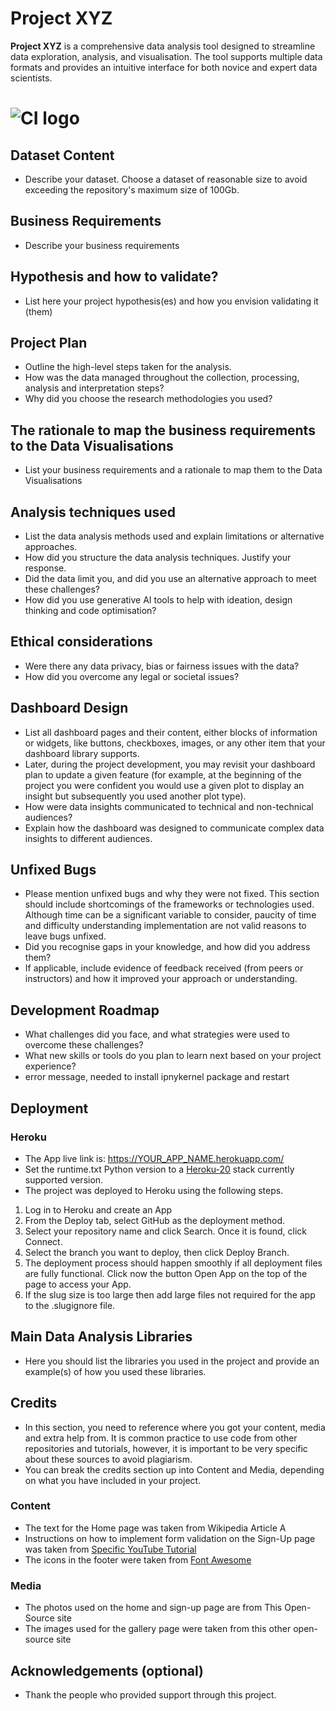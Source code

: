 # Project XYZ

**Project XYZ** is a comprehensive data analysis tool designed to streamline data exploration, analysis, and visualisation. The tool supports multiple data formats and provides an intuitive interface for both novice and expert data scientists.

# ![CI logo](https://codeinstitute.s3.amazonaws.com/fullstack/ci_logo_small.png)

## Dataset Content

-   Describe your dataset. Choose a dataset of reasonable size to avoid exceeding the repository's maximum size of 100Gb.

## Business Requirements

-   Describe your business requirements

## Hypothesis and how to validate?

-   List here your project hypothesis(es) and how you envision validating it (them)

## Project Plan

-   Outline the high-level steps taken for the analysis.
-   How was the data managed throughout the collection, processing, analysis and interpretation steps?
-   Why did you choose the research methodologies you used?

## The rationale to map the business requirements to the Data Visualisations

-   List your business requirements and a rationale to map them to the Data Visualisations

## Analysis techniques used

-   List the data analysis methods used and explain limitations or alternative approaches.
-   How did you structure the data analysis techniques. Justify your response.
-   Did the data limit you, and did you use an alternative approach to meet these challenges?
-   How did you use generative AI tools to help with ideation, design thinking and code optimisation?

## Ethical considerations

-   Were there any data privacy, bias or fairness issues with the data?
-   How did you overcome any legal or societal issues?

## Dashboard Design

-   List all dashboard pages and their content, either blocks of information or widgets, like buttons, checkboxes, images, or any other item that your dashboard library supports.
-   Later, during the project development, you may revisit your dashboard plan to update a given feature (for example, at the beginning of the project you were confident you would use a given plot to display an insight but subsequently you used another plot type).
-   How were data insights communicated to technical and non-technical audiences?
-   Explain how the dashboard was designed to communicate complex data insights to different audiences.

## Unfixed Bugs

-   Please mention unfixed bugs and why they were not fixed. This section should include shortcomings of the frameworks or technologies used. Although time can be a significant variable to consider, paucity of time and difficulty understanding implementation are not valid reasons to leave bugs unfixed.
-   Did you recognise gaps in your knowledge, and how did you address them?
-   If applicable, include evidence of feedback received (from peers or instructors) and how it improved your approach or understanding.

## Development Roadmap

-   What challenges did you face, and what strategies were used to overcome these challenges?
-   What new skills or tools do you plan to learn next based on your project experience?
-   error message, needed to install ipnykernel package and restart

## Deployment

### Heroku

-   The App live link is: https://YOUR_APP_NAME.herokuapp.com/
-   Set the runtime.txt Python version to a [Heroku-20](https://devcenter.heroku.com/articles/python-support#supported-runtimes) stack currently supported version.
-   The project was deployed to Heroku using the following steps.

1. Log in to Heroku and create an App
2. From the Deploy tab, select GitHub as the deployment method.
3. Select your repository name and click Search. Once it is found, click Connect.
4. Select the branch you want to deploy, then click Deploy Branch.
5. The deployment process should happen smoothly if all deployment files are fully functional. Click now the button Open App on the top of the page to access your App.
6. If the slug size is too large then add large files not required for the app to the .slugignore file.

## Main Data Analysis Libraries

-   Here you should list the libraries you used in the project and provide an example(s) of how you used these libraries.

## Credits

-   In this section, you need to reference where you got your content, media and extra help from. It is common practice to use code from other repositories and tutorials, however, it is important to be very specific about these sources to avoid plagiarism.
-   You can break the credits section up into Content and Media, depending on what you have included in your project.

### Content

-   The text for the Home page was taken from Wikipedia Article A
-   Instructions on how to implement form validation on the Sign-Up page was taken from [Specific YouTube Tutorial](https://www.youtube.com/)
-   The icons in the footer were taken from [Font Awesome](https://fontawesome.com/)

### Media

-   The photos used on the home and sign-up page are from This Open-Source site
-   The images used for the gallery page were taken from this other open-source site

## Acknowledgements (optional)

-   Thank the people who provided support through this project.
